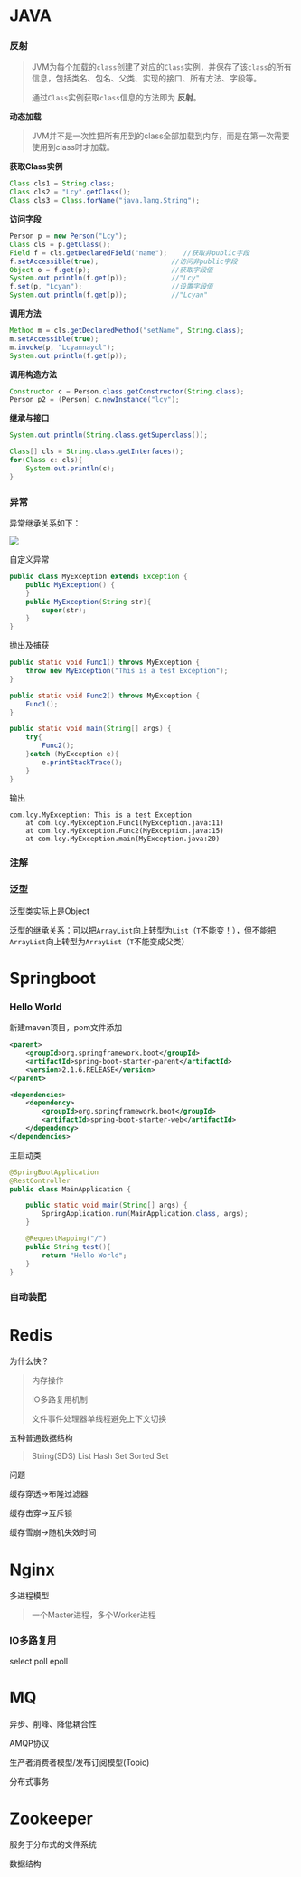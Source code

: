 # JAVA

### 反射

> JVM为每个加载的`class`创建了对应的`Class`实例，并保存了该`class`的所有信息，包括类名、包名、父类、实现的接口、所有方法、字段等。
>
> 通过`Class`实例获取`class`信息的方法即为 **反射**。

**动态加载** 

> JVM并不是一次性把所有用到的class全部加载到内存，而是在第一次需要使用到class时才加载。

**获取Class实例**

```java
Class cls1 = String.class;
Class cls2 = "Lcy".getClass();
Class cls3 = Class.forName("java.lang.String");
```

**访问字段**

```java
Person p = new Person("Lcy");
Class cls = p.getClass();
Field f = cls.getDeclaredField("name");    //获取非public字段
f.setAccessible(true);      			//访问非public字段
Object o = f.get(p);        			//获取字段值
System.out.println(f.get(p));       	//"Lcy"
f.set(p, "Lcyan");             			//设置字段值
System.out.println(f.get(p));       	//"Lcyan"
```

**调用方法**

```java
Method m = cls.getDeclaredMethod("setName", String.class);
m.setAccessible(true);
m.invoke(p, "Lcyannaycl");
System.out.println(f.get(p));
```

**调用构造方法**

```java
Constructor c = Person.class.getConstructor(String.class);
Person p2 = (Person) c.newInstance("lcy");
```

**继承与接口**

```java
System.out.println(String.class.getSuperclass());

Class[] cls = String.class.getInterfaces();
for(Class c: cls){
	System.out.println(c);
}
```



### 异常

异常继承关系如下：

![](D:\Silence\assets\Throwable.PNG)

自定义异常

```java
public class MyException extends Exception {
    public MyException() {
    }
    public MyException(String str){
        super(str);
    }
}
```

抛出及捕获

```java
public static void Func1() throws MyException {
	throw new MyException("This is a test Exception");
}

public static void Func2() throws MyException {
	Func1();
}

public static void main(String[] args) {
    try{
    	Func2();
    }catch (MyException e){
    	e.printStackTrace();
    }
}
```

输出

```
com.lcy.MyException: This is a test Exception
	at com.lcy.MyException.Func1(MyException.java:11)
	at com.lcy.MyException.Func2(MyException.java:15)
	at com.lcy.MyException.main(MyException.java:20)
```



### 注解



### 泛型

泛型类实际上是Object

泛型的继承关系：可以把`ArrayList`向上转型为`List`（`T`不能变！），但不能把`ArrayList`向上转型为`ArrayList`（`T`不能变成父类）







# Springboot

### Hello World

新建maven项目，pom文件添加

```xml
<parent>
    <groupId>org.springframework.boot</groupId>
    <artifactId>spring-boot-starter-parent</artifactId>
    <version>2.1.6.RELEASE</version>
</parent>

<dependencies>
    <dependency>
        <groupId>org.springframework.boot</groupId>
        <artifactId>spring-boot-starter-web</artifactId>
    </dependency>
</dependencies>
```

主启动类

```java
@SpringBootApplication
@RestController
public class MainApplication {

    public static void main(String[] args) {
        SpringApplication.run(MainApplication.class, args);
    }

    @RequestMapping("/")
    public String test(){
        return "Hello World";
    }
}
```

### 自动装配



# Redis

为什么快？

>内存操作
>
>IO多路复用机制
>
>文件事件处理器单线程避免上下文切换

五种普通数据结构

> String(SDS)	List	Hash	Set	Sorted Set

问题

缓存穿透->布隆过滤器

缓存击穿->互斥锁

缓存雪崩->随机失效时间



# Nginx

多进程模型

> 一个Master进程，多个Worker进程

### IO多路复用

select poll epoll



# MQ

异步、削峰、降低耦合性

AMQP协议

生产者消费者模型/发布订阅模型(Topic)

分布式事务



# Zookeeper

服务于分布式的文件系统

数据结构